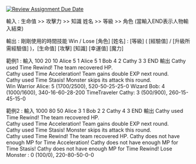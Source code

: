 [![Review Assignment Due Date](https://classroom.github.com/assets/deadline-readme-button-22041afd0340ce965d47ae6ef1cefeee28c7c493a6346c4f15d667ab976d596c.svg)](https://classroom.github.com/a/_v8RbUGg)

輸入 : 生命值 >> 攻擊力 >> 知識
      姓名 >> 等級 >> 角色
      (當輸入END表示人物輸入結束)  

輸出 : 剛剛使用的時間技能
      Win / Lose
      [角色] [姓名] : [等級] ( [經驗值] / [升級所需經驗值] )，[生命值] [攻擊] [知識] [幸運值] [魔力]

範例1 : 輸入 100 20 10
             Alice 5 1
             Alice 5 1
             Bob 4 2
             Cathy 3 3
             END
        輸出
             Cathy used Time Rewind! The team recovered HP.   
             Cathy used Time Acceleration! Team gains double EXP next round.   
             Cathy used Time Stasis! Monster skips its attack this round.   
             Win
             Warrior Alice: 5 (1700/2500), 520-50-25-25-0
             Wizard Bob: 4 (1000/1600), 340-16-60-28-200
             TimeTraveler Cathy: 3 (500/900), 260-15-45-15-0

範例2 : 輸入 1000 80 50
             Alice 3 1
             Bob 2 2
             Cathy 4 3
             END
        輸出
             Cathy used Time Rewind! The team recovered HP.   
             Cathy used Time Acceleration! Team gains double EXP next round.   
             Cathy used Time Stasis! Monster skips its attack this round.   
             Cathy used Time Rewind! The team recovered HP. 
             Cathy does not have enough MP for Time Acceleration! 
             Cathy does not have enough MP for Time Stasis!
             Cathy does not have enough MP for Time Rewind!
             Lose
             Monster : 0 (100/0), 220-80-50-0-0



           
